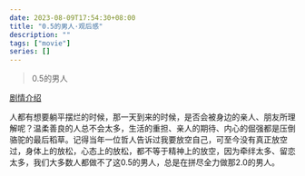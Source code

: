 ```yaml
---
date: 2023-08-09T17:54:30+08:00
title: "0.5的男人·观后感"
description: ""
tags: ["movie"]
series: []
---
```

> 0.5的男人
<!--more-->

[剧情介绍](https://m.bilibili.com/video/BV1ip4y157DZ)

人都有想要躺平摆烂的时候，那一天到来的时候，是否会被身边的亲人、朋友所理解呢？温柔善良的人总不会太多，生活的重担、亲人的期待、内心的倔强都是压倒骆驼的最后稻草。记得当年一位哲人告诉过我要放空自己，可至今没有真正放空过，身体上的放松，心态上的放松，都不等于精神上的放空，因为牵绊太多、留恋太多，我们大多数人都做不了这0.5的男人，总是在拼尽全力做那2.0的男人。